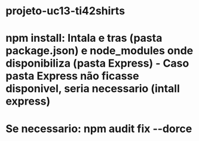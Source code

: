 # projeto-uc13-ti42shirts

# npm install: Intala e tras (pasta package.json) e node_modules onde disponibiliza (pasta Express) - Caso pasta Express não ficasse disponivel, seria necessario (intall express) 
# Se necessario: npm audit fix --dorce 